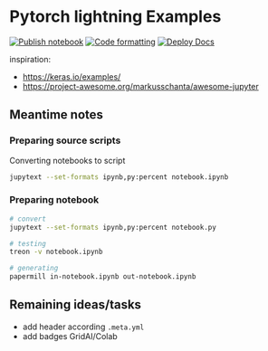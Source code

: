 # Pytorch lightning Examples

[![Publish notebook](https://github.com/PyTorchLightning/lightning-examples/actions/workflows/pub_notebooks.yml/badge.svg)](https://github.com/PyTorchLightning/lightning-examples/actions/workflows/pub_notebooks.yml)
[![Code formatting](https://github.com/PyTorchLightning/lightning-examples/actions/workflows/ci_code-format.yml/badge.svg?event=push)](https://github.com/PyTorchLightning/lightning-examples/actions/workflows/ci_code-format.yml)
[![Deploy Docs](https://github.com/PyTorchLightning/lightning-examples/actions/workflows/docs-deploy.yml/badge.svg)](https://github.com/PyTorchLightning/lightning-examples/actions/workflows/docs-deploy.yml)

inspiration:
- https://keras.io/examples/
- https://project-awesome.org/markusschanta/awesome-jupyter

## Meantime notes

### Preparing source scripts

Converting notebooks to script
```bash
jupytext --set-formats ipynb,py:percent notebook.ipynb
```


### Preparing notebook

```bash
# convert
jupytext --set-formats ipynb,py:percent notebook.py

# testing
treon -v notebook.ipynb

# generating
papermill in-notebook.ipynb out-notebook.ipynb
```


## Remaining ideas/tasks

- add header according `.meta.yml`
- add badges GridAI/Colab
